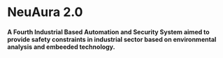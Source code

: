 # NeuAura 2.0

#### A Fourth Industrial Based Automation and Security System aimed to provide safety constraints in industrial sector based on environmental analysis and embeeded technology.
